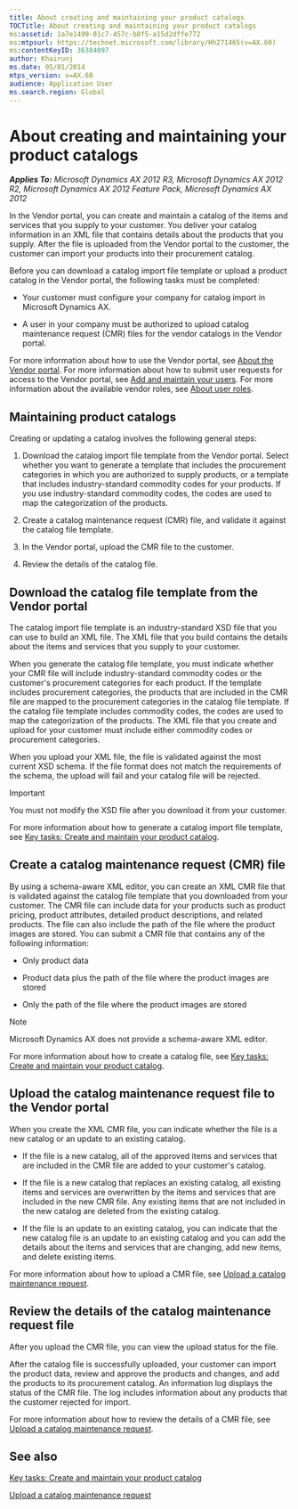 ```yaml
---
title: About creating and maintaining your product catalogs
TOCTitle: About creating and maintaining your product catalogs
ms:assetid: 1a7e1499-01c7-457c-b8f5-a15d2dffe772
ms:mtpsurl: https://technet.microsoft.com/library/Hh271465(v=AX.60)
ms:contentKeyID: 36384097
author: Khairunj
ms.date: 05/01/2014
mtps_version: v=AX.60
audience: Application User
ms.search.region: Global
---
```


# About creating and maintaining your product catalogs 


_**Applies To:** Microsoft Dynamics AX 2012 R3, Microsoft Dynamics AX 2012 R2, Microsoft Dynamics AX 2012 Feature Pack, Microsoft Dynamics AX 2012_

In the Vendor portal, you can create and maintain a catalog of the items and services that you supply to your customer. You deliver your catalog information in an XML file that contains details about the products that you supply. After the file is uploaded from the Vendor portal to the customer, the customer can import your products into their procurement catalog.

Before you can download a catalog import file template or upload a product catalog in the Vendor portal, the following tasks must be completed:

  - Your customer must configure your company for catalog import in Microsoft Dynamics AX.

  - A user in your company must be authorized to upload catalog maintenance request (CMR) files for the vendor catalogs in the Vendor portal.

For more information about how to use the Vendor portal, see [About the Vendor portal](about-the-vendor-portal.md). For more information about how to submit user requests for access to the Vendor portal, see [Add and maintain your users](add-and-maintain-your-users.md). For more information about the available vendor roles, see [About user roles](about-user-roles.md).

## Maintaining product catalogs

Creating or updating a catalog involves the following general steps:

1.  Download the catalog import file template from the Vendor portal. Select whether you want to generate a template that includes the procurement categories in which you are authorized to supply products, or a template that includes industry-standard commodity codes for your products. If you use industry-standard commodity codes, the codes are used to map the categorization of the products.

2.  Create a catalog maintenance request (CMR) file, and validate it against the catalog file template.

3.  In the Vendor portal, upload the CMR file to the customer.

4.  Review the details of the catalog file.

## Download the catalog file template from the Vendor portal

The catalog import file template is an industry-standard XSD file that you can use to build an XML file. The XML file that you build contains the details about the items and services that you supply to your customer.

When you generate the catalog file template, you must indicate whether your CMR file will include industry-standard commodity codes or the customer's procurement categories for each product. If the template includes procurement categories, the products that are included in the CMR file are mapped to the procurement categories in the catalog file template. If the catalog file template includes commodity codes, the codes are used to map the categorization of the products. The XML file that you create and upload for your customer must include either commodity codes or procurement categories.

When you upload your XML file, the file is validated against the most current XSD schema. If the file format does not match the requirements of the schema, the upload will fail and your catalog file will be rejected.


> [!IMPORTANT]
> <P>You must not modify the XSD file after you download it from your customer.</P>



For more information about how to generate a catalog import file template, see [Key tasks: Create and maintain your product catalog](key-tasks-create-and-maintain-your-product-catalog.md).

## Create a catalog maintenance request (CMR) file

By using a schema-aware XML editor, you can create an XML CMR file that is validated against the catalog file template that you downloaded from your customer. The CMR file can include data for your products such as product pricing, product attributes, detailed product descriptions, and related products. The file can also include the path of the file where the product images are stored. You can submit a CMR file that contains any of the following information:

  - Only product data

  - Product data plus the path of the file where the product images are stored

  - Only the path of the file where the product images are stored


> [!NOTE]
> <P>Microsoft Dynamics AX does not provide a schema-aware XML editor.</P>



For more information about how to create a catalog file, see [Key tasks: Create and maintain your product catalog](key-tasks-create-and-maintain-your-product-catalog.md).

## Upload the catalog maintenance request file to the Vendor portal

When you create the XML CMR file, you can indicate whether the file is a new catalog or an update to an existing catalog.

  - If the file is a new catalog, all of the approved items and services that are included in the CMR file are added to your customer's catalog.

  - If the file is a new catalog that replaces an existing catalog, all existing items and services are overwritten by the items and services that are included in the new CMR file. Any existing items that are not included in the new catalog are deleted from the existing catalog.

  - If the file is an update to an existing catalog, you can indicate that the new catalog file is an update to an existing catalog and you can add the details about the items and services that are changing, add new items, and delete existing items.

For more information about how to upload a CMR file, see [Upload a catalog maintenance request](upload-a-catalog-maintenance-request.md).

## Review the details of the catalog maintenance request file

After you upload the CMR file, you can view the upload status for the file.

After the catalog file is successfully uploaded, your customer can import the product data, review and approve the products and changes, and add the products to its procurement catalog. An information log displays the status of the CMR file. The log includes information about any products that the customer rejected for import.

For more information about how to review the details of a CMR file, see [Upload a catalog maintenance request](upload-a-catalog-maintenance-request.md).

## See also

[Key tasks: Create and maintain your product catalog](key-tasks-create-and-maintain-your-product-catalog.md)

[Upload a catalog maintenance request](upload-a-catalog-maintenance-request.md)

  


